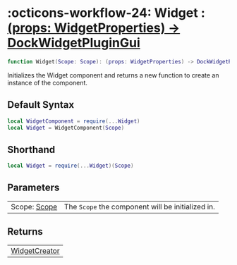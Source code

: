 <h1 class="api-header" markdown>
    <span class="api-icon" markdown>:octicons-workflow-24:</span>
    <span class="api-title">Widget</span>
    <span class="api-type">:</span><a href="" class="api-type">(props: WidgetProperties) -> DockWidgetPluginGui</a>
</h1>

```lua
function Widget(Scope: Scope): (props: WidgetProperties) -> DockWidgetPluginGui
```
Initializes the Widget component and returns a new function to create an instance of the component.

## Default Syntax

```lua
local WidgetComponent = require(...Widget)
local Widget = WidgetComponent(Scope)
```

## Shorthand

```lua
local Widget = require(...Widget)(Scope)
```

## Parameters
<span markdown>
    <div class="md-typeset__table">
        <table>
            <tbody>
                <tr>
                    <td class="api-param-highlight">Scope: <a href="">Scope</a></td>
                    <td>The <code>Scope</code> the component will be initialized in.</td>
                </tr>
            </tbody>
        </table>
    </div>
</span>

## Returns
<span markdown>
    <div class="md-typeset__table">
        <table>
            <tbody>
                <tr>
                    <td class="api-return-box"><a href="">WidgetCreator</a></td>
                </tr>
            </tbody>
        </table>
    </div>
</div>